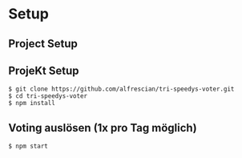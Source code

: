 # Setup

## Project Setup

## ProjeKt Setup
    $ git clone https://github.com/alfrescian/tri-speedys-voter.git
    $ cd tri-speedys-voter
    $ npm install

## Voting auslösen (1x pro Tag möglich)
    $ npm start
